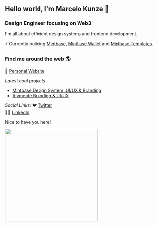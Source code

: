 ## Hello world, I'm Marcelo Kunze 👋

### Design Engineer focusing on Web3

I'm all about efficient design systems and frontend development.

⚡ Currently building [Mintbase](https://www.mintbase.xyz/), [Mintbase Wallet](https://wallet.mintbase.xyz/) and [Mintbase Templates](https://templates.mintbase.xyz/).

### Find me around the web 🌎

🔗 [Personal Website](https://marcelokunze.com/)
    
 *Latest cool projects:*
  - [Mintbase Design System, UI/UX & Branding](https://www.behance.net/gallery/169239729/Mintbase-NFT-Design-System-UIUX-Brand)
  - [Alymente Branding & UI/UX](https://www.behance.net/gallery/107144095/Identidade-Visual-e-App-Alymente)

 *Social Links:*
🐦 [Twitter](https://twitter.com/marcelokunze)  
👨‍💼 [LinkedIn](https://www.linkedin.com/in/marcelo-kunze-6538a3139/)

Nice to have you here!


<a href="https://www.mintbase.xyz/meta/flyingthings.mintbase1.near:550dbf515108475158acd53e684ffd48" target="_blank">
  <img src="https://arweave.net/0_bausFfPb0pPmpkJxwIy-rMOGGjHz7spKigjGvgQ0A" style="width: 300px"/>
</a>
